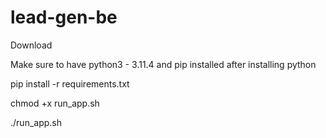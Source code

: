 # lead-gen-be

Download

Make sure to have python3 - 3.11.4 and pip installed after installing python

pip install -r requirements.txt

chmod +x run_app.sh

./run_app.sh
